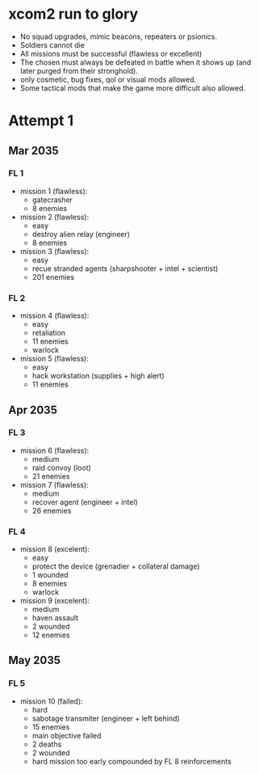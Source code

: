 # xcom2 run to glory

- No squad upgrades, mimic beacons, repeaters or psionics.
- Soldiers cannot die
- All missions must be successful (flawless or excellent)
- The chosen must always be defeated in battle when it shows up (and later purged from their stronghold).
- only cosmetic, bug fixes, qol or visual mods allowed.
- Some tactical mods that make the game more difficult also allowed.

# Attempt 1

## Mar 2035
### FL 1
- mission 1 (flawless):
  - gatecrasher
  - 8 enemies
- mission 2 (flawless):
  - easy
  - destroy alien relay (engineer)
  - 8 enemies
- mission 3 (flawless):
  - easy
  - recue stranded agents (sharpshooter + intel + scientist)
  - 201 enemies
### FL 2
- mission 4 (flawless):
  - easy
  - retaliation
  - 11 enemies
  - warlock
- mission 5 (flawless):
  - easy
  - hack workstation (supplies + high alert)
  - 11 enemies
## Apr 2035
### FL 3
- mission 6 (flawless):
  - medium
  - raid convoy (loot)
  - 21 enemies
- mission 7 (flawless):
  - medium
  - recover agent (engineer + intel)
  - 26 enemies
### FL 4
- mission 8 (excelent):
  - easy
  - protect the device (grenadier + collateral damage)
  - 1 wounded
  - 8 enemies
  - warlock
- mission 9 (excelent):
  - medium
  - haven assault
  - 2 wounded
  - 12 enemies
## May 2035
### FL 5
- mission 10 (failed):
  - hard
  - sabotage transmiter (engineer + left behind)
  - 15 enemies
  - main objective failed
  - 2 deaths
  - 2 wounded
  - hard mission too early compounded by FL 8 reinforcements